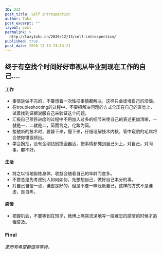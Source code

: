 ```yaml
---
ID: 232
post_title: Self introspection
author: Toki
post_excerpt: ""
layout: post
permalink: >
  http://lazytoki.cn/2020/12/13/self-introspection/
published: true
post_date: 2020-12-13 23:13:21
---
```

<h2>终于有空找个时间好好审视从毕业到现在工作的自己....</h2>

<h4>工作</h4>

<ul>
<li>事情是做不完的，不要想着一次性把事情都解决，这样只会徒增自己的烦恼。</li>
<li>在troubleshooting的过程中，不要把解决问题的方式全压在自己的直觉上，试着找到证据说服自己来验证这个问题。</li>
<li>汇报自己项目进度的过程中不用加入过多的细节来使自己的表述更加清晰，一就是一，二就是二，简而言之，化繁为简。</li>
<li>接触新的技术时，要静下来，慢下来，仔细理解技术内核，管中窥豹的毛病将会使你错误频出。</li>
<li>学会婉拒，没有金刚钻别揽瓷器活，把事情都摊到自己头上，对自己，对同事，都不好。</li>
</ul>

<h4>生活</h4>

<ul>
<li>持之以恒地锻炼身体，收益会随着自己的年龄而变多。</li>
<li>不要总是先考虑别人如何如何，先想想自己，做好自己本分的事。</li>
<li>对自己自信一点，谦虚是好的，但是不要一味贬低自己，这样的方式不是谦虚，是自卑。</li>
</ul>

<h4>感情</h4>

<ul>
<li>把握机会，不要等到在知乎，微博上痛哭流涕地写一段难忘的感情的时候才追悔莫及。</li>
</ul>

<h3>Final</h3>

<h6>愿所有希望都值得等待。</h6>